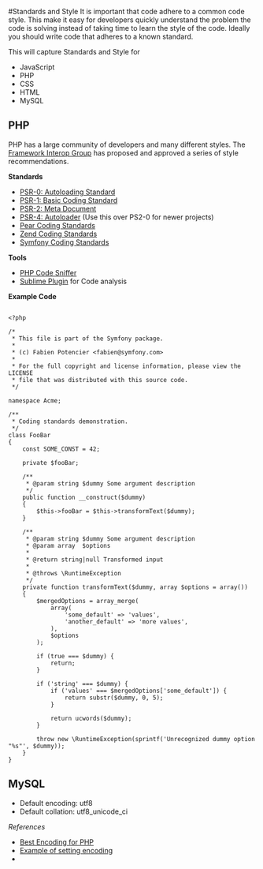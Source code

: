 #Standards and Style
It is important that code adhere to a common code style. This make it easy for developers quickly understand the problem the code is solving instead of taking time to learn the style of the code. Ideally you should write code that adheres to a known standard.

This will capture Standards and Style for 

* JavaScript
* PHP
* CSS
* HTML
* MySQL

## PHP
PHP has a large community of developers and many different styles. The [Framework Interop Group](http://www.php-fig.org/) has proposed and approved a series of style recommendations.

**Standards**

* [PSR-0: Autoloading Standard](https://github.com/php-fig/fig-standards/blob/master/accepted/PSR-0.md)
* [PSR-1: Basic Coding Standard](https://github.com/php-fig/fig-standards/blob/master/accepted/PSR-1-basic-coding-standard.md)
* [PSR-2: Meta Document](https://github.com/php-fig/fig-standards/blob/master/accepted/PSR-2-coding-style-guide-meta.md)
* [PSR-4: Autoloader](https://github.com/php-fig/fig-standards/blob/master/accepted/PSR-4-autoloader.md) (Use this over PS2-0 for newer projects)
* [Pear Coding Standards](http://pear.php.net/manual/en/standards.php)
* [Zend Coding Standards](http://framework.zend.com/wiki/display/ZFDEV2/Coding+Standards)
* [Symfony Coding Standards](http://symfony.com/doc/current/contributing/code/standards.html)

**Tools**

* [PHP Code Sniffer](http://pear.php.net/package/PHP_CodeSniffer/)
* [Sublime Plugin](https://github.com/benmatselby/sublime-phpcs) for Code analysis

**Example Code**

```

<?php

/*
 * This file is part of the Symfony package.
 *
 * (c) Fabien Potencier <fabien@symfony.com>
 *
 * For the full copyright and license information, please view the LICENSE
 * file that was distributed with this source code.
 */

namespace Acme;

/**
 * Coding standards demonstration.
 */
class FooBar
{
    const SOME_CONST = 42;

    private $fooBar;

    /**
     * @param string $dummy Some argument description
     */
    public function __construct($dummy)
    {
        $this->fooBar = $this->transformText($dummy);
    }

    /**
     * @param string $dummy Some argument description
     * @param array  $options
     *
     * @return string|null Transformed input
     *
     * @throws \RuntimeException
     */
    private function transformText($dummy, array $options = array())
    {
        $mergedOptions = array_merge(
            array(
                'some_default' => 'values',
                'another_default' => 'more values',
            ),
            $options
        );

        if (true === $dummy) {
            return;
        }

        if ('string' === $dummy) {
            if ('values' === $mergedOptions['some_default']) {
                return substr($dummy, 0, 5);
            }

            return ucwords($dummy);
        }

        throw new \RuntimeException(sprintf('Unrecognized dummy option "%s"', $dummy));
    }
}
```

## MySQL

* Default encoding: utf8
* Default collation: utf8_unicode_ci


*References*
* [Best Encoding for PHP](http://stackoverflow.com/questions/367711/what-is-the-best-collation-to-use-for-mysql-with-php)
* [Example of setting encoding](http://kb.mediatemple.net/questions/138/Default+MySQL+character+set+and+collation#gs)
* 


